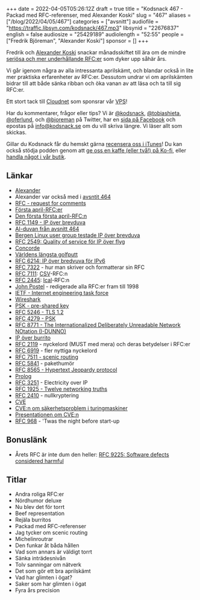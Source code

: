 +++
date = 2022-04-05T05:26:12Z
draft = true
title = "Kodsnack 467 - Packad med RFC-referenser, med Alexander Koski"
slug = "467"
aliases = ["/blog/2022/04/05/467"]
categories = ["avsnitt"]
audiofile = "https://traffic.libsyn.com/kodsnack/467.mp3"
libsynid = "22676837"
english = false
audiosize = "25429189"
audiolength = "52:55"
people = ["Fredrik Björeman", "Alexander Koski"]
sponsor = []
+++

Fredrik och [Alexander Koski](https://www.linkedin.com/in/alexander-koski-778432173/) snackar månadsskiftet till ära om de mindre [seriösa och mer underhållande RFC:er](https://en.wikipedia.org/wiki/April_Fools%27_Day_Request_for_Comments) som dyker upp såhär års.

Vi går igenom några av alla intressanta aprilskämt, och blandar också in lite mer praktiska erfarenheter av RFC:er. Dessutom undrar vi om aprilskämten bidrar till att både sänka ribban och öka vanan av att läsa och ta till sig RFC:er.

Ett stort tack till [Cloudnet](https://www.cloudnet.se) som sponsrar vår [VPS](https://en.wikipedia.org/wiki/Virtual_private_server)!

Har du kommentarer, frågor eller tips? Vi är [@kodsnack](https://www.twitter.com/kodsnack), [@tobiashieta](https://www.twitter.com/tobiashieta), [@oferlund](https://www.twitter.com/oferlund), och [@bjoreman](https://www.twitter.com/bjoreman) på Twitter, har en [sida på Facebook](https://www.facebook.com/kodsnack) och epostas på [info@kodsnack.se](mailto:info@kodsnack.se) om du vill skriva längre. Vi läser allt som skickas.

Gillar du Kodsnack får du hemskt gärna [recensera oss i iTunes](https://itunes.apple.com/se/podcast/kodsnack/id561631498?l=en)! Du kan också stödja podden genom att <a href="https://ko-fi.com/kodsnack" rel="payment">ge oss en kaffe (eller två!) på Ko-fi</a>, eller [handla något i vår butik](https://shop.spreadshirt.se/kodsnack/).

## Länkar ##
* [Alexander](https://www.linkedin.com/in/alexander-koski-778432173/)
* Alexander var också med i [avsntit 464](https://kodsnack.se/464/)
* [RFC - request for comments](https://en.wikipedia.org/wiki/Request_for_Comments)
* [Första april-RFC:er](https://en.wikipedia.org/wiki/April_Fools%27_Day_Request_for_Comments)
* [Den första första april-RFC:n](https://datatracker.ietf.org/doc/html/rfc748)
* [RFC 1149 - IP över brevduva](https://datatracker.ietf.org/doc/html/rfc1149)
* [AI-duvan från avsnitt 464](https://www.scientificamerican.com/article/using-pigeons-to-diagnose-cancer/)
* [Bergen Linux user group testade IP över brevduva](https://www.blug.linux.no/rfc1149/writeup/)
* [RFC 2549: Quality of service för IP över flyg](https://datatracker.ietf.org/doc/html/rfc2549)
* [Concorde](https://en.wikipedia.org/wiki/Concorde)
* [Världens längsta golfputt](https://www.youtube.com/watch?v=4bSJCj6mtGY)
* [RFC 6214: IP över bredvuva för IPv6](https://datatracker.ietf.org/doc/html/rfc6214)
* [RFC 7322](https://datatracker.ietf.org/doc/html/rfc7322)  - hur man skriver och formatterar sin RFC
* [RFC 7111](https://datatracker.ietf.org/doc/html/rfc4180): [CSV](https://en.wikipedia.org/wiki/Comma-separated_values)-RFC:n
* [RFC 2445](https://www.ietf.org/rfc/rfc2445.txt): [Ical](https://en.wikipedia.org/wiki/ICalendar)-RFC:n
* [John Postel](https://en.wikipedia.org/wiki/Jon_Postel) - redigerade alla RFC:er fram till 1998
* [IETF - Internet engineering task force](https://en.wikipedia.org/wiki/Internet_Engineering_Task_Force)
* [Wireshark](https://en.wikipedia.org/wiki/Wireshark)
* [PSK - pre-shared key](https://en.wikipedia.org/wiki/Pre-shared_key)
* [RFC 5246 - TLS 1.2](https://datatracker.ietf.org/doc/html/rfc5246)
* [RFC 4279 - PSK](https://datatracker.ietf.org/doc/html/rfc4279)
* [RFC 8771 - The Internationalized Deliberately Unreadable Network NOtation (I-DUNNO)](https://datatracker.ietf.org/doc/html/rfc8771)
* [IP över burrito](https://datatracker.ietf.org/doc/html/draft-lohsen-ip-burrito-00)
* [RFC 2119](https://datatracker.ietf.org/doc/html/rfc2119) - nyckelord (MUST med mera) och deras betydelser i RFC:er
* [RFC 6919](https://datatracker.ietf.org/doc/html/rfc6919) - fler nyttiga nyckelord
* [RFC 7511 - scenic routing](https://datatracker.ietf.org/doc/html/rfc7511)
* [RFC 5841](https://datatracker.ietf.org/doc/html/rfc5841) - pakethumör
* [RFC 8565 - Hypertext Jeopardy protocol](https://datatracker.ietf.org/doc/html/rfc8565)
* [Prolog](https://en.wikipedia.org/wiki/Prolog)
* [RFC 3251](https://www.ietf.org/rfc/rfc3251.txt) - Electricity over IP
* [RFC 1925 - Twelve networking truths](https://datatracker.ietf.org/doc/html/rfc1925)
* [RFC 2410](https://www.ietf.org/rfc/rfc2410.txt) - nullkryptering
* [CVE](https://en.wikipedia.org/wiki/Common_Vulnerabilities_and_Exposures)
* [CVE:n om säkerhetsproblem i turingmaskiner](https://arxiv.org/pdf/2105.02124.pdf)
* [Presentationen om CVE:n](https://www.youtube.com/watch?v=pujUhiX9Mvk)
* [RFC 968](https://datatracker.ietf.org/doc/html/rfc968) - 'Twas the night before start-up

## Bonuslänk ##
* Årets RFC är inte dum den heller: [RFC 9225: Software defects considered harmful](https://datatracker.ietf.org/doc/html/rfc9225)

## Titlar ##
* Andra roliga RFC:er
* Nördhumor deluxe
* Nu blev det för torrt
* Beef representation
* Rejäla burritos
* Packad med RFC-referenser
* Jag tycker om scenic routing
* Michelinroutrar
* Den funkar åt båda hållen
* Vad som annars är väldigt torrt
* Sänka inträdesnivån
* Tolv sanningar om nätverk
* Det som gör ett bra aprilskämt
* Vad har glimten i ögat?
* Saker som har glimten i ögat
* Fyra års precision